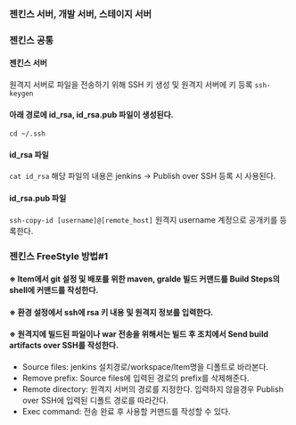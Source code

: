### 젠킨스 서버, 개발 서버, 스테이지 서버


### 젠킨스 공통
#### 젠킨스 서버
원격지 서버로 파일을 전송하기 위해 SSH 키 생성 및 원격지 서버에 키 등록
```ssh-keygen```

#### 아래 경로에 id_rsa, id_rsa.pub 파일이 생성된다.
```cd ~/.ssh``` 

#### id_rsa 파일
```cat id_rsa```
해당 파일의 내용은 jenkins -> Publish over SSH 등록 시 사용된다.

#### id_rsa.pub 파일
```ssh-copy-id [username]@[remote_host]```
원격지 username 계정으로 공개키를 등록한다.

### 젠킨스 FreeStyle 방법#1

#### ※ Item에서 git 설정 및 배포를 위한 maven, gralde 빌드 커맨드를 **Build Steps**의 shell에 커맨드를 작성한다.

#### ※ 환경 설정에서 ssh에 rsa 키 내용 및 원격지 정보를 입력한다.

#### ※ 원격지에 빌드된 파일이나 war 전송을 위해서는 **빌드 후 조치**에서 Send build artifacts over SSH를 작성한다.
- Source files: jenkins 설치경로/workspace/Item명을 디폴트로 바라본다.
- Remove prefix: Source files에 입력된 경로의 prefix를 삭제해준다.
- Remote directory: 원격지 서버의 경로를 지정한다. 입력하지 않을경우 Publish over SSH에 입력된 디폴트 경로를 따라간다.
- Exec command: 전송 완료 후 사용할 커맨드를 작성할 수 있다.
